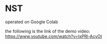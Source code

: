 # NST
operated on Google Colab

the following is the link of the demo video:
https://www.youtube.com/watch?v=lxPRl-AcyOI

